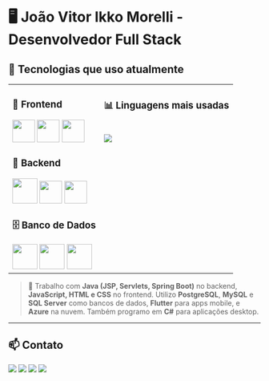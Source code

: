 # 🖥️ João Vitor Ikko Morelli - Desenvolvedor Full Stack

## 🚀 Tecnologias que uso atualmente

<table>
  <tr>
    <td valign="top">

### 🎨 Frontend
<div align="left">
  <img src="https://cdn.jsdelivr.net/gh/devicons/devicon/icons/javascript/javascript-original.svg" width="45" />
  <img src="https://cdn.jsdelivr.net/gh/devicons/devicon/icons/html5/html5-original-wordmark.svg" width="45" />
  <img src="https://cdn.jsdelivr.net/gh/devicons/devicon/icons/css3/css3-original-wordmark.svg" width="45" />
</div>

### 🧠 Backend
<div align="left">
  <img src="https://cdn.jsdelivr.net/gh/devicons/devicon/icons/java/java-original-wordmark.svg" width="50" />
  <img src="https://cdn.jsdelivr.net/gh/devicons/devicon/icons/spring/spring-original.svg" width="45" />
  <img src="https://cdn.jsdelivr.net/gh/devicons/devicon/icons/csharp/csharp-original.svg" width="45" />
</div>

### 🗄️ Banco de Dados
<div align="left">
  <img src="https://cdn.jsdelivr.net/gh/devicons/devicon/icons/postgresql/postgresql-original-wordmark.svg" width="50" />
  <img src="https://cdn.jsdelivr.net/gh/devicons/devicon/icons/mysql/mysql-original-wordmark.svg" width="50" />
  <img src="https://cdn.jsdelivr.net/gh/devicons/devicon/icons/microsoftsqlserver/microsoftsqlserver-plain-wordmark.svg" width="50" />
</div>
</td>
<td valign="top">

### 📊 Linguagens mais usadas
<br>
<img src="https://github-readme-stats.vercel.app/api/top-langs/?username=joaovim1&layout=compact&theme=radical" />

</td>
  </tr>
</table>

> 💼 Trabalho com **Java (JSP, Servlets, Spring Boot)** no backend, **JavaScript, HTML e CSS** no frontend. Utilizo **PostgreSQL**, **MySQL** e **SQL Server** como bancos de dados, **Flutter** para apps mobile, e **Azure** na nuvem. Também programo em **C#** para aplicações desktop.

---

## 📫 Contato

<div>
  <a href="mailto:joaovim1999@gmail.com"><img src="https://img.shields.io/badge/-Gmail-%23333?style=for-the-badge&logo=gmail&logoColor=white"></a>
  <a href="https://www.linkedin.com/in/joão-vitor-ikko-morelli-16a18b196/"><img src="https://img.shields.io/badge/-LinkedIn-%230077B5?style=for-the-badge&logo=linkedin&logoColor=white"></a>
  <a href="https://www.facebook.com/joaovitorim/"><img src="https://img.shields.io/badge/Facebook-1877F2?style=for-the-badge&logo=facebook&logoColor=white"></a>
  <a href="https://drive.google.com/file/d/12o6dy9RGBDPV9jNtqRA300kW84MCfpMu/view?usp=sharing"><img src="https://img.shields.io/badge/-Curr%C3%ADculo-%23EA4335?style=for-the-badge&logo=resume&logoColor=white"></a>
</div>
